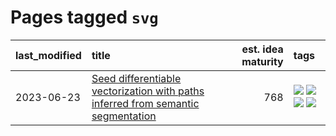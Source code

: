 # Pages tagged `svg`

|last_modified|title|est. idea maturity|tags
|:---|:---|---:|:---|
|2023-06-23|[Seed differentiable vectorization with paths inferred from semantic segmentation](../vectorize_anything.md)|768|[![](https://img.shields.io/badge/tag-experimental-32d44f)](../tags/experimental.md) [![](https://img.shields.io/badge/tag-segmentation-e127da)](../tags/segmentation.md) [![](https://img.shields.io/badge/tag-svg-c9145c)](../tags/svg.md) [![](https://img.shields.io/badge/tag-tooling-3f9741)](../tags/tooling.md)|